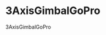 # 3AxisGimbalGoPro
3AxisGimbalGoPro
<script src="https://embed.github.com/view/3d/skalnik/secret-bear-clip/master/stl/clip.stl"></script>


